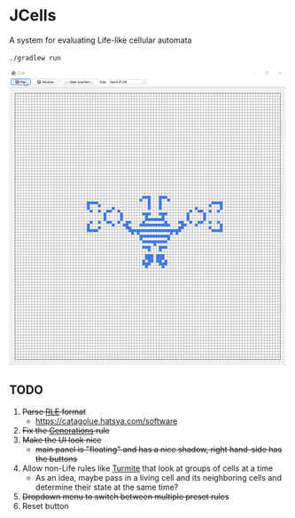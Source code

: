 # JCells
A system for evaluating Life-like cellular automata

`./gradlew run`

![animation](./images/Animation.gif)

## TODO
1. ~~Parse [RLE](https://conwaylife.com/wiki/Run_Length_Encoded) format~~
    + https://catagolue.hatsya.com/software
2. ~~Fix the [Generations](https://conwaylife.com/wiki/Generations) rule~~
3. ~~Make the UI look nice~~
   + ~~main panel is "floating" and has a nice shadow, right hand-side has the buttons~~
4. Allow non-Life rules like [Turmite](https://en.wikipedia.org/wiki/Turmite) that look at groups of cells at a time
    + As an idea, maybe pass in a living cell and its neighboring cells and determine their state at the same time?
5. ~~Dropdown menu to switch between multiple preset rules~~
6. Reset button
